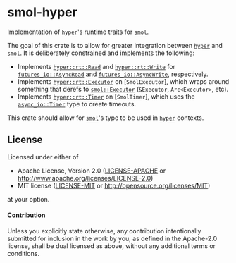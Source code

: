 # smol-hyper

Implementation of [`hyper`]'s runtime traits for [`smol`].

The goal of this crate is to allow for greater integration between [`hyper`] and
[`smol`]. It is deliberately constrained and implements the following:

- Implements [`hyper::rt::Read`] and [`hyper::rt::Write`] for
  [`futures_io::AsyncRead`] and [`futures_io::AsyncWrite`], respectively.
- Implements [`hyper::rt::Executor`] on [`SmolExecutor`], which wraps around
  something that derefs to [`smol::Executor`] (`&Executor`, `Arc<Executor>`,
  etc).
- Implements [`hyper::rt::Timer`] on [`SmolTimer`], which uses the
  [`async_io::Timer`] type to create timeouts.

This crate should allow for [`smol`]'s type to be used in [`hyper`] contexts.

[`smol`]: https://crates.io/crates/smol
[`hyper`]: https://crates.io/crates/hyper
[`hyper::rt::Read`]: https://docs.rs/hyper/latest/hyper/rt/trait.Read.html
[`hyper::rt::Write`]: https://docs.rs/hyper/latest/hyper/rt/trait.Write.html
[`futures_io::AsyncRead`]: https://docs.rs/futures-io/latest/futures_io/trait.AsyncRead.html
[`futures_io::AsyncWrite`]: https://docs.rs/futures-io/latest/futures_io/trait.AsyncWrite.html
[`hyper::rt::Executor`]: https://docs.rs/hyper/latest/hyper/rt/trait.Executor.html
[`hyper::rt::Timer`]: https://docs.rs/hyper/latest/hyper/rt/trait.Timer.html
[`async_io::Timer`]: https://docs.rs/async_io/latest/struct.Timer.html
[`smol::Executor`]: https://docs.rs/async_executor/latest/async-executor/struct.Executor.html

## License

Licensed under either of

 * Apache License, Version 2.0 ([LICENSE-APACHE](LICENSE-APACHE) or http://www.apache.org/licenses/LICENSE-2.0)
 * MIT license ([LICENSE-MIT](LICENSE-MIT) or http://opensource.org/licenses/MIT)

at your option.

#### Contribution

Unless you explicitly state otherwise, any contribution intentionally submitted
for inclusion in the work by you, as defined in the Apache-2.0 license, shall be
dual licensed as above, without any additional terms or conditions.
